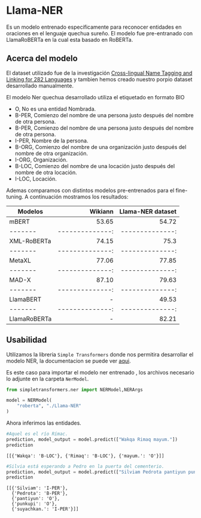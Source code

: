 # Llama-NER
Es un modelo entrenado especificamente para reconocer entidades en oraciones en el lenguaje quechua sureño. El modelo fue pre-entranado con LlamaRoBERTa en la cual esta basado en RoBERTa.

## Acerca del modelo
El dataset utilizado fue de la investigación 
[Cross-lingual Name Tagging and Linking for 282 Languages](https://aclanthology.org/P17-1178.pdf)
y tambien hemos creado nuestro porpio dataset desarrollado manualmente.

El modelo Ner quechua desarrollado utiliza el etiquetado en formato BIO
- O, No es una entidad Nombrada.
- B-PER, Comienzo del nombre de una persona justo después del nombre de otra persona.
- B-PER, Comienzo del nombre de una persona justo después del nombre de otra persona.
- I-PER, Nombre de la persona.
- B-ORG, Comienzo del nombre de una organización justo después del nombre de otra organización.
- I-ORG, Organización.
- B-LOC, Comienzo del nombre de una locación justo después del nombre de otra locación.
- I-LOC, Locación.

Ademas comparamos con distintos modelos pre-entrenados para el fine-tuning. A continuación mostramos los resultados:

| Modelos   | Wikiann    | Llama-NER dataset |             
|-------|--------------:|--------------:|
| mBERT  | 53.65      | 54.72      | 
|-------|--------------:|--------------:|
| XML-RoBERTa  | 74.15      | 75.3        | 
|-------|--------------:|--------------:|
| MetaXL  | 77.06      | 77.85        |
|-------|--------------:|--------------:|
| MAD-X  | 87.10      | 79.63        | 
|-------|--------------:|--------------:|
| LlamaBERT  | -      | 49.53        | 
|-------|--------------:|--------------:|
| LlamaRoBERTa  | -      | 82.21        | 

## Usabilidad
Utilizamos la libreria `Simple Transformers` donde nos permitira desarrollar el modelo NER, la documentacion se puede ver [aqui](https://simpletransformers.ai/docs/ner-model/).

Es este caso para importar el modelo ner entrenado , los archivos necesario lo adjunte en la carpeta `NerModel`.

```python
from simpletransformers.ner import NERModel,NERArgs

model = NERModel(
    "roberta", "./Llama-NER"
)
```
Ahora inferimos las entidades.

```python
#Aquel es el río Rímac.
prediction, model_output = model.predict(["Wakqa Rimaq mayum."]) 
prediction
```
```
[[{'Wakqa': 'B-LOC'}, {'Rimaq': 'B-LOC'}, {'mayum.': 'O'}]]
```
```python
#Silvia está esperando a Pedro en la puerta del cementerio.
prediction, model_output = model.predict(["Silviam Pedrota pantiyun punkupi suyachkan."]) 
prediction
```
```
[[{'Silviam': 'I-PER'},
  {'Pedrota': 'B-PER'},
  {'pantiyun': 'O'},
  {'punkupi': 'O'},
  {'suyachkan.': 'I-PER'}]]
  ```



